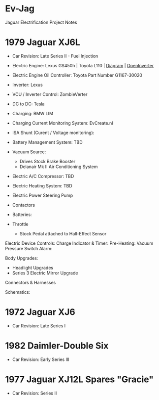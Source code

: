 # Ev-Jag
Jaguar Electrification Project Notes


# 1979 Jaguar XJ6L
- Car Revision: Late Series II - Fuel Injection
- Electric Engine: Lexus GS450h | Toyota L110 | [Diagram](https://toyota-club.net/files/faq/21-12-01_faq_hybrid_tr_en.htm#L110) | [OpenInverter](https://openinverter.org/wiki/Lexus_GS450h_Drivetrain) 
- Electric Engine Oil Controller: Toyota Part Number G1167-30020
- Inverter: Lexus 
- VCU / Inverter Control: ZombieVerter
- DC to DC: Tesla
- Charging: BMW LIM
- Charging Current Monitoring System: EvCreate.nl
- ISA Shunt (Curent / Voltage monitoring): 
- Battery Management System: TBD
- Vacuum Source: 
  - Drives Stock Brake Booster
  - Delanair Mk II Air Conditioning System
- Electric A/C Compressor: TBD
- Electric Heating System: TBD
- Electric Power Steering Pump

- Contactors
- Batteries: 

- Throttle
  - Stock Pedal attached to Hall-Effect Sensor    

Electric Device Controls:
  Charge Indicator & Timer:
  Pre-Heating:
  Vacuum Pressure Switch Alarm:

Body Upgrades: 
  - Headlight Upgrades
  - Series 3 Electric Mirror Upgrade 

Connectors & Harnesses

Schematics: 



# 1972 Jaguar XJ6
- Car Revision:  Late Series I



# 1982 Daimler-Double Six
- Car Revision: Early Series III 


# 1977 Jaguar XJ12L Spares "Gracie" 
- Car Revision: Series II 
